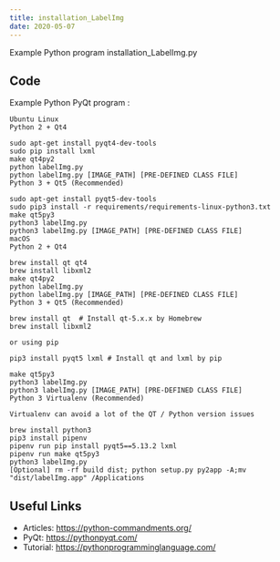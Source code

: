 ```yaml
---
title: installation_LabelImg
date: 2020-05-07
---
```

Example Python program installation_LabelImg.py


## Code

Example Python PyQt program :

    Ubuntu Linux
    Python 2 + Qt4
    
    sudo apt-get install pyqt4-dev-tools
    sudo pip install lxml
    make qt4py2
    python labelImg.py
    python labelImg.py [IMAGE_PATH] [PRE-DEFINED CLASS FILE]
    Python 3 + Qt5 (Recommended)
    
    sudo apt-get install pyqt5-dev-tools
    sudo pip3 install -r requirements/requirements-linux-python3.txt
    make qt5py3
    python3 labelImg.py
    python3 labelImg.py [IMAGE_PATH] [PRE-DEFINED CLASS FILE]
    macOS
    Python 2 + Qt4
    
    brew install qt qt4
    brew install libxml2
    make qt4py2
    python labelImg.py
    python labelImg.py [IMAGE_PATH] [PRE-DEFINED CLASS FILE]
    Python 3 + Qt5 (Recommended)
    
    brew install qt  # Install qt-5.x.x by Homebrew
    brew install libxml2
    
    or using pip
    
    pip3 install pyqt5 lxml # Install qt and lxml by pip
    
    make qt5py3
    python3 labelImg.py
    python3 labelImg.py [IMAGE_PATH] [PRE-DEFINED CLASS FILE]
    Python 3 Virtualenv (Recommended)
    
    Virtualenv can avoid a lot of the QT / Python version issues
    
    brew install python3
    pip3 install pipenv
    pipenv run pip install pyqt5==5.13.2 lxml
    pipenv run make qt5py3
    python3 labelImg.py
    [Optional] rm -rf build dist; python setup.py py2app -A;mv "dist/labelImg.app" /Applications

## Useful Links

- Articles: https://python-commandments.org/
- PyQt: https://pythonpyqt.com/
- Tutorial: https://pythonprogramminglanguage.com/
